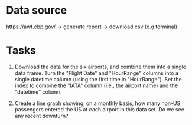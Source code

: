 # Data source
https://awt.cbp.gov/ -> generate report -> download csv (e.g terminal)

# Tasks
1. Download the data for the six airports, and combine them into a single data frame. 
Turn the "Flight Date" and "HourRange" columns into a single datetime column (using the first time in "HourRange"). 
Set the index to combine the "IATA" column (i.e., the airport name) and the "datetime" column.

2. Create a line graph showing, on a monthly basis, how many non-US passengers entered the US at each airport in this data set.
Do we see any recent downturn?